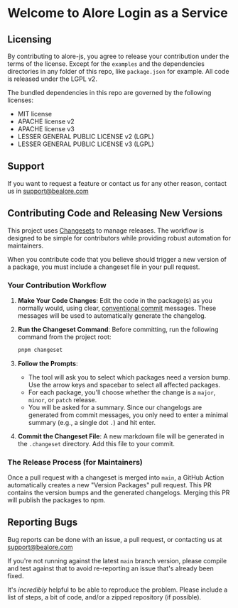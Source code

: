 # Welcome to Alore Login as a Service

## Licensing

By contributing to alore-js, you agree to release your contribution under
the terms of the license. Except for the `examples` and the
dependencies directories in any folder of this repo, like `package.json` for example.
All code is released under the LGPL v2.

The bundled dependencies in this repo are governed
by the following licenses:

- MIT license
- APACHE license v2
- APACHE license v3
- LESSER GENERAL PUBLIC LICENSE v2 (LGPL)
- LESSER GENERAL PUBLIC LICENSE v3 (LGPL)

## Support

If you want to request a feature or contact us for any other reason, contact us in support@bealore.com

## Contributing Code and Releasing New Versions

This project uses [Changesets](https://github.com/changesets/changesets) to manage releases. The workflow is designed to be simple for contributors while providing robust automation for maintainers.

When you contribute code that you believe should trigger a new version of a package, you must include a changeset file in your pull request.

### Your Contribution Workflow

1.  **Make Your Code Changes**: Edit the code in the package(s) as you normally would, using clear, [conventional commit](https://www.conventionalcommits.org/en/v1.0.0/) messages. These messages will be used to automatically generate the changelog.

2.  **Run the Changeset Command**: Before committing, run the following command from the project root:
    ```sh
    pnpm changeset
    ```

3.  **Follow the Prompts**:
    *   The tool will ask you to select which packages need a version bump. Use the arrow keys and spacebar to select all affected packages.
    *   For each package, you'll choose whether the change is a `major`, `minor`, or `patch` release.
    *   You will be asked for a summary. Since our changelogs are generated from commit messages, you only need to enter a minimal summary (e.g., a single dot `.`) and hit enter.

4.  **Commit the Changeset File**: A new markdown file will be generated in the `.changeset` directory. Add this file to your commit.

### The Release Process (for Maintainers)

Once a pull request with a changeset is merged into `main`, a GitHub Action automatically creates a new "Version Packages" pull request. This PR contains the version bumps and the generated changelogs. Merging this PR will publish the packages to npm.

## Reporting Bugs

Bug reports can be done with an issue, a pull request, or contacting us at support@bealore.com

If you're not running against the latest `main` branch version,
please compile and test against that to avoid re-reporting an issue that's
already been fixed.

It's _incredibly_ helpful to be able to reproduce the problem. Please
include a list of steps, a bit of code, and/or a zipped repository (if
possible).
